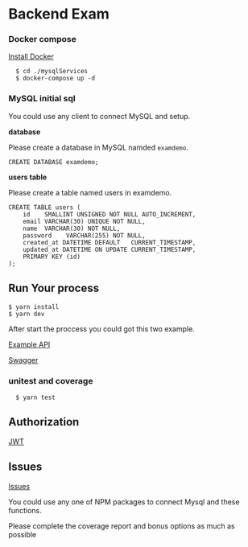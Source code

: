 # Backend Exam

### Docker compose

[Install Docker](https://www.cherryservers.com/blog/how-to-install-and-use-docker-compose-on-ubuntu-20-04)

```
  $ cd ./mysqlServices
  $ docker-compose up -d
```

### MySQL initial sql

You could use any client to connect MySQL and setup.

**database**

Please create a database in MySQL namded `examdemo`.

```
CREATE DATABASE examdemo;
```

**users table**

Please create a table named users in examdemo.

```
CREATE TABLE users (
    id    SMALLINT UNSIGNED NOT NULL AUTO_INCREMENT,
    email VARCHAR(30) UNIQUE NOT NULL,
    name  VARCHAR(30) NOT NULL,
    password    VARCHAR(255) NOT NULL,
    created_at DATETIME DEFAULT   CURRENT_TIMESTAMP,
    updated_at DATETIME ON UPDATE CURRENT_TIMESTAMP,
    PRIMARY KEY (id)
);
```

## Run Your process

```
$ yarn install
$ yarn dev
```

After start the proccess you could got this two example.

[Example API](http://localhost:3000/example)

[Swagger](http://localhost:3000/api-docs)

### unitest and coverage

```
  $ yarn test
```

## Authorization

[JWT](https://en.wikipedia.org/wiki/JSON_Web_Token)

## Issues

[Issues](https://github.com/frankxulock/ExamQuestions/issues)

You could use any one of NPM packages to connect Mysql and these functions.

Please complete the coverage report and bonus options as much as possible